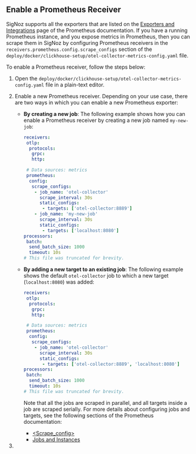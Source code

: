 ## Enable a Prometheus Receiver

SigNoz supports all the exporters that are listed on the [Exporters and Integrations](https://prometheus.io/docs/instrumenting/exporters/) page of the Prometheus documentation. If you have a running Prometheus instance, and you expose metrics in Prometheus, then you can scrape them in SigNoz by configuring Prometheus receivers in the `receivers.prometheus.config.scrape_configs` section of the `deploy/docker/clickhouse-setup/otel-collector-metrics-config.yaml` file.

To enable a Prometheus receiver, follow the steps below:

1. Open the `deploy/docker/clickhouse-setup/otel-collector-metrics-config.yaml` file in a plain-text editor.
2. Enable a new Prometheus receiver. Depending on your use case, there are two ways in which you can enable a new Prometheus exporter:

   - **By creating a new job**: The following example shows how you can enable a Prometheus receiver by creating a new job named `my-new-job`:

     ```yaml {15-18}
     receivers:
      otlp:
       protocols:
        grpc:
        http:

      # Data sources: metrics
      prometheus:
       config:
        scrape_configs:
         - job_name: 'otel-collector'
           scrape_interval: 30s
           static_configs:
            - targets: ['otel-collector:8889']
         - job_name: 'my-new-job'
           scrape_interval: 30s
           static_configs:
            - targets: ['localhost:8080']
     processors:
      batch:
       send_batch_size: 1000
       timeout: 10s
     # This file was truncated for brevity.
     ```

   - **By adding a new target to an existing job**: The following example shows the default `otel-collector` job to which a new target (`localhost:8080`) was added:

     ```yaml {14}
     receivers:
      otlp:
       protocols:
        grpc:
        http:

      # Data sources: metrics
      prometheus:
       config:
        scrape_configs:
         - job_name: 'otel-collector'
           scrape_interval: 30s
           static_configs:
            - targets: ['otel-collector:8889', 'localhost:8080']
     processors:
      batch:
       send_batch_size: 1000
       timeout: 10s
     # This file was truncated for brevity.
     ```

     Note that all the jobs are scraped in parallel, and all targets inside a job are scraped serially. For more details about configuring jobs and targets, see the following sections of the Prometheus documentation:

     - [<Scrape_config>](https://prometheus.io/docs/prometheus/latest/configuration/configuration/#scrape_config)
     - [Jobs and Instances](https://prometheus.io/docs/concepts/jobs_instances/)

3. <SaveChangesRestart />
